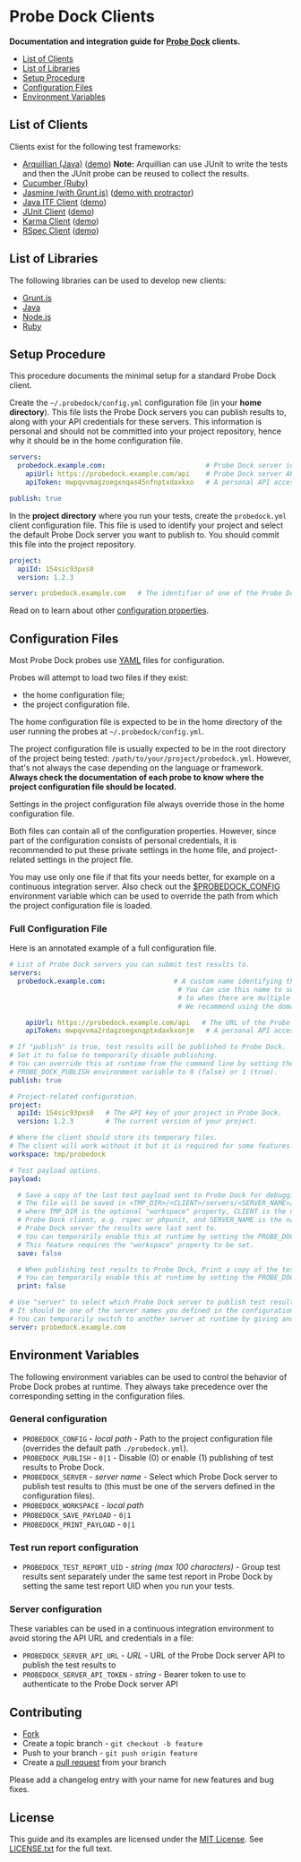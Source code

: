 # Probe Dock Clients

**Documentation and integration guide for [Probe Dock](https://github.com/probedock/probedock) clients.**

* [List of Clients](#clients)
* [List of Libraries](#libraries)
* [Setup Procedure](#setup-procedure)
* [Configuration Files](#configuration-files)
* [Environment Variables](#environment-variables)



<a name="clients"></a>
## List of Clients

Clients exist for the following test frameworks:

* [Arquillian (Java)](https://github.com/probedock/probedock-junit) ([demo](https://github.com/probedock/probedock-demo-arquillian)) **Note:** Arquillian can use JUnit to write the tests and then the JUnit probe can be reused to collect the results.
* [Cucumber (Ruby)](https://github.com/probedock/probedock-cucumber-ruby)
* [Jasmine (with Grunt.js)](https://github.com/probedock/probedock-grunt-jasmine) ([demo with protractor](https://github.com/probedock/probedock-demo-grunt-jasmine-protractor))
* [Java ITF Client](https://github.com/probedock/probedock-itf) ([demo](https://github.com/probedock/probedock-demo-itf))
* [JUnit Client](https://github.com/probedock/probedock-junit) ([demo](https://github.com/probedock/probedock-demo-junit))
* [Karma Client](https://github.com/probedock/probedock-karma) ([demo](https://github.com/probedock/probedock-demo-karma))
* [RSpec Client](https://github.com/probedock/probedock-rspec) ([demo](https://github.com/probedock/probedock-demo-rspec))



<a name="libraries"></a>
## List of Libraries

The following libraries can be used to develop new clients:

* [Grunt.js](https://github.com/probedock/probedock-grunt)
* [Java](https://github.com/probedock/probedock-java)
* [Node.js](https://github.com/probedock/probedock-node)
* [Ruby](https://github.com/probedock/probedock-ruby)



<a name="setup"></a>
<a name="setup-procedure"></a>
## Setup Procedure

This procedure documents the minimal setup for a standard Probe Dock client.

Create the `~/.probedock/config.yml` configuration file (in your **home directory**).
This file lists the Probe Dock servers you can publish results to, along with your API credentials for these servers.
This information is personal and should not be committed into your project repository, hence why it should be in the home configuration file.

```yml
servers:
  probedock.example.com:                         # Probe Dock server identifier (e.g. domain name)
    apiUrl: https://probedock.example.com/api    # Probe Dock server API URL
    apiToken: mwpqvvmagzoegxnqas45nfnptxdaxkxo   # A personal API access token which you can generate from your profile page in Probe Dock

publish: true
```

In the **project directory** where you run your tests, create the `probedock.yml` client configuration file.
This file is used to identify your project and select the default Probe Dock server you want to publish to.
You should commit this file into the project repository.

```yml
project:
  apiId: 154sic93pxs0
  version: 1.2.3

server: probedock.example.com   # The identifier of one of the Probe Dock servers defined in the home configuration file
```

Read on to learn about other [configuration properties](#configuration-files).



<a name="configuration-files"></a>
## Configuration Files

Most Probe Dock probes use [YAML](http://yaml.org) files for configuration.

Probes will attempt to load two files if they exist:

* the home configuration file;
* the project configuration file.

The home configuration file is expected to be in the home directory of the user running the probes at `~/.probedock/config.yml`.

The project configuration file is usually expected to be in the root directory of the project being tested: `/path/to/your/project/probedock.yml`.
However, that's not always the case depending on the language or framework.
**Always check the documentation of each probe to know where the project configuration file should be located.**

Settings in the project configuration file always override those in the home configuration file.

Both files can contain all of the configuration properties.
However, since part of the configuration consists of personal credentials,
it is recommended to put these private settings in the home file,
and project-related settings in the project file.

You may use only one file if that fits your needs better,
for example on a continuous integration server. Also check out the
[$PROBEDOCK\_CONFIG](#environment-variables) environment variable
which can be used to override the path from which the project configuration
file is loaded.



### Full Configuration File

Here is an annotated example of a full configuration file.

```yml
# List of Probe Dock servers you can submit test results to.
servers:
  probedock.example.com:                 # A custom name identifying the Probe Dock server.
                                          # You can use this name to select which server to publish
                                          # to when there are multiple servers.
                                          # We recommend using the domain name where it is running.

    apiUrl: https://probedock.example.com/api   # The URL of the Probe Dock server's API.
    apiToken: mwpqvvma2rdagzoegxnqptxdaxkxonjm   # A personal API access token which you can generate from your profile page in Probe Dock.

# If "publish" is true, test results will be published to Probe Dock.
# Set it to false to temporarily disable publishing.
# You can override this at runtime from the command line by setting the
# PROBE_DOCK_PUBLISH environment variable to 0 (false) or 1 (true).
publish: true

# Project-related configuration.
project:
  apiId: 154sic93pxs0   # The API key of your project in Probe Dock.
  version: 1.2.3        # The current version of your project.

# Where the client should store its temporary files.
# The client will work without it but it is required for some features.
workspace: tmp/probedock

# Test payload options.
payload:

  # Save a copy of the last test payload sent to Probe Dock for debugging.
  # The file will be saved in <TMP_DIR>/<CLIENT>/servers/<SERVER_NAME>/payload.json,
  # where TMP_DIR is the optional "workspace" property, CLIENT is the name of the
  # Probe Dock client, e.g. rspec or phpunit, and SERVER_NAME is the name of the
  # Probe Dock server the results were last sent to.
  # You can temporarily enable this at runtime by setting the PROBE_DOCK_SAVE_PAYLOAD environment variable to 1.
  # This feature requires the "workspace" property to be set.
  save: false

  # When publishing test results to Probe Dock, Print a copy of the test payload in the console for debugging.
  # You can temporarily enable this at runtime by setting the PROBE_DOCK_PRINT_PAYLOAD environment variable to 1.
  print: false

# Use "server" to select which Probe Dock server to publish test results to.
# It should be one of the server names you defined in the configuration.
# You can temporarily switch to another server at runtime by giving another name in the PROBE_DOCK_SERVER environment variable.
server: probedock.example.com
```



<a name="environment-variables"></a>
## Environment Variables

The following environment variables can be used to control the behavior of Probe Dock probes at runtime.
They always take precedence over the corresponding setting in the configuration files.

### General configuration

* `PROBEDOCK_CONFIG` - *local path* - Path to the project configuration file (overrides the default path `./probedock.yml`).
* `PROBEDOCK_PUBLISH` - `0|1` - Disable (0) or enable (1) publishing of test results to Probe Dock.
* `PROBEDOCK_SERVER` - *server name* - Select which Probe Dock server to publish test results to (this must be one of the servers defined in the configuration files).
* `PROBEDOCK_WORKSPACE` - *local path*
* `PROBEDOCK_SAVE_PAYLOAD` - `0|1`
* `PROBEDOCK_PRINT_PAYLOAD` - `0|1`

### Test run report configuration

* `PROBEDOCK_TEST_REPORT_UID` - *string (max 100 characters)* - Group test results sent separately under the same test report in Probe Dock by setting the same test report UID when you run your tests.

### Server configuration

These variables can be used in a continuous integration environment to avoid storing the API URL and credentials in a file:

* `PROBEDOCK_SERVER_API_URL` - *URL* - URL of the Probe Dock server API to publish the test results to
* `PROBEDOCK_SERVER_API_TOKEN` - *string* - Bearer token to use to authenticate to the Probe Dock server API



## Contributing

* [Fork](https://help.github.com/articles/fork-a-repo)
* Create a topic branch - `git checkout -b feature`
* Push to your branch - `git push origin feature`
* Create a [pull request](http://help.github.com/pull-requests/) from your branch

Please add a changelog entry with your name for new features and bug fixes.



## License

This guide and its examples are licensed under the [MIT License](http://opensource.org/licenses/MIT).
See [LICENSE.txt](LICENSE.txt) for the full text.

